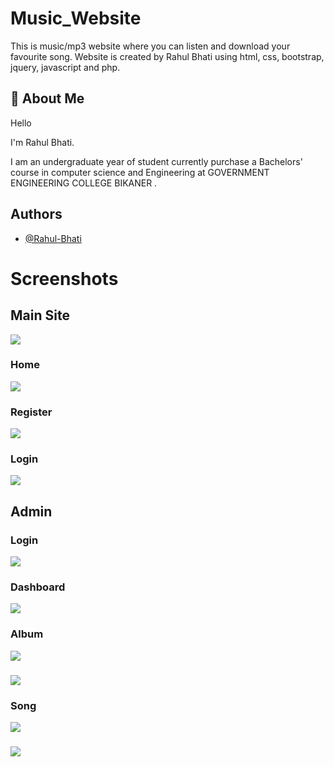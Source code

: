 
# Music_Website

This is music/mp3 website where you can listen and download your favourite song. Website is created by Rahul Bhati using html, css, bootstrap, jquery, javascript and php.


## 🚀 About Me
Hello

I'm Rahul Bhati.

I am an undergraduate year of student currently purchase a Bachelors' course in computer science and Engineering at GOVERNMENT ENGINEERING COLLEGE BIKANER .
## Authors

- [@Rahul-Bhati](https://github.com/Rahul-Bhati)


# Screenshots

## Main Site

<img class="img-fluid" src="demo/Screenshot (23).png"/>

### Home
<img class="img-fluid" src="demo/Screenshot (24).png"/>

### Register
<img class="img-fluid" src="demo/Screenshot (25).png"/>

### Login
<img class="img-fluid" src="demo/Screenshot (26).png"/>

## Admin

### Login
<img class="img-fluid" src="demo/Screenshot (27).png"/>

### Dashboard
<img class="img-fluid" src="demo/Screenshot (28).png"/>

### Album
<img class="img-fluid" src="demo/Screenshot (29).png"/>

###
<img class="img-fluid" src="demo/Screenshot (30).png"/>

### Song
<img class="img-fluid" src="demo/Screenshot (31).png"/>

###
<img class="img-fluid" src="demo/Screenshot (32).png"/>

